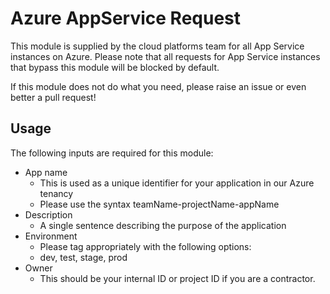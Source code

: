 # Azure AppService Request

This module is supplied by the cloud platforms team for all App Service instances on Azure.
Please note that all requests for App Service instances that bypass this module will be blocked by default. 

If this module does not do what you need, please raise an issue or even better a pull request!

## Usage

The following inputs are required for this module: 
- App name
    - This is used as a unique identifier for your application in our Azure tenancy
    - Please use the syntax teamName-projectName-appName
- Description
    - A single sentence describing the purpose of the application
- Environment
    - Please tag appropriately with the following options:
    - dev, test, stage, prod
- Owner
    - This should be your internal ID or project ID if you are a contractor. 
